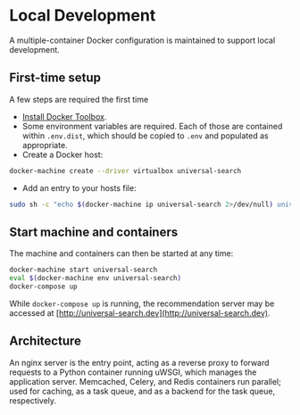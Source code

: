 # Local Development

A multiple-container Docker configuration is maintained to support local development.


## First-time setup

A few steps are required the first time

- [Install Docker Toolbox](https://www.docker.com/products/docker-toolbox).
- Some environment variables are required. Each of those are contained within `.env.dist`, which should be copied to `.env` and populated as appropriate.
- Create a Docker host:

```bash
docker-machine create --driver virtualbox universal-search
```

- Add an entry to your hosts file:

```bash
sudo sh -c "echo $(docker-machine ip universal-search 2>/dev/null) universal-search.dev >> /etc/hosts"
```


## Start machine and containers

The machine and containers can then be started at any time:

```bash
docker-machine start universal-search
eval $(docker-machine env universal-search)
docker-compose up
```

While `docker-compose up` is running, the recommendation server may be accessed at [http://universal-search.dev](http://universal-search.dev).


## Architecture

An nginx server is the entry point, acting as a reverse proxy to forward requests to a Python container running uWSGI, which manages the application server. Memcached, Celery, and Redis containers run parallel; used for caching, as a task queue, and as a backend for the task queue, respectively.
